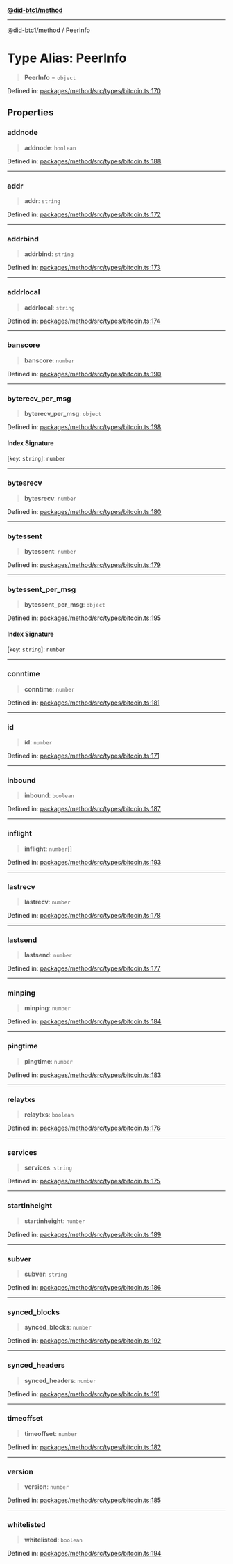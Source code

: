 [**@did-btc1/method**](../README.md)

***

[@did-btc1/method](../globals.md) / PeerInfo

# Type Alias: PeerInfo

> **PeerInfo** = `object`

Defined in: [packages/method/src/types/bitcoin.ts:170](https://github.com/dcdpr/did-btc1-js/blob/4ab6f9915d95beed9bc633644c9db1539395f512/packages/method/src/types/bitcoin.ts#L170)

## Properties

### addnode

> **addnode**: `boolean`

Defined in: [packages/method/src/types/bitcoin.ts:188](https://github.com/dcdpr/did-btc1-js/blob/4ab6f9915d95beed9bc633644c9db1539395f512/packages/method/src/types/bitcoin.ts#L188)

***

### addr

> **addr**: `string`

Defined in: [packages/method/src/types/bitcoin.ts:172](https://github.com/dcdpr/did-btc1-js/blob/4ab6f9915d95beed9bc633644c9db1539395f512/packages/method/src/types/bitcoin.ts#L172)

***

### addrbind

> **addrbind**: `string`

Defined in: [packages/method/src/types/bitcoin.ts:173](https://github.com/dcdpr/did-btc1-js/blob/4ab6f9915d95beed9bc633644c9db1539395f512/packages/method/src/types/bitcoin.ts#L173)

***

### addrlocal

> **addrlocal**: `string`

Defined in: [packages/method/src/types/bitcoin.ts:174](https://github.com/dcdpr/did-btc1-js/blob/4ab6f9915d95beed9bc633644c9db1539395f512/packages/method/src/types/bitcoin.ts#L174)

***

### banscore

> **banscore**: `number`

Defined in: [packages/method/src/types/bitcoin.ts:190](https://github.com/dcdpr/did-btc1-js/blob/4ab6f9915d95beed9bc633644c9db1539395f512/packages/method/src/types/bitcoin.ts#L190)

***

### byterecv\_per\_msg

> **byterecv\_per\_msg**: `object`

Defined in: [packages/method/src/types/bitcoin.ts:198](https://github.com/dcdpr/did-btc1-js/blob/4ab6f9915d95beed9bc633644c9db1539395f512/packages/method/src/types/bitcoin.ts#L198)

#### Index Signature

\[`key`: `string`\]: `number`

***

### bytesrecv

> **bytesrecv**: `number`

Defined in: [packages/method/src/types/bitcoin.ts:180](https://github.com/dcdpr/did-btc1-js/blob/4ab6f9915d95beed9bc633644c9db1539395f512/packages/method/src/types/bitcoin.ts#L180)

***

### bytessent

> **bytessent**: `number`

Defined in: [packages/method/src/types/bitcoin.ts:179](https://github.com/dcdpr/did-btc1-js/blob/4ab6f9915d95beed9bc633644c9db1539395f512/packages/method/src/types/bitcoin.ts#L179)

***

### bytessent\_per\_msg

> **bytessent\_per\_msg**: `object`

Defined in: [packages/method/src/types/bitcoin.ts:195](https://github.com/dcdpr/did-btc1-js/blob/4ab6f9915d95beed9bc633644c9db1539395f512/packages/method/src/types/bitcoin.ts#L195)

#### Index Signature

\[`key`: `string`\]: `number`

***

### conntime

> **conntime**: `number`

Defined in: [packages/method/src/types/bitcoin.ts:181](https://github.com/dcdpr/did-btc1-js/blob/4ab6f9915d95beed9bc633644c9db1539395f512/packages/method/src/types/bitcoin.ts#L181)

***

### id

> **id**: `number`

Defined in: [packages/method/src/types/bitcoin.ts:171](https://github.com/dcdpr/did-btc1-js/blob/4ab6f9915d95beed9bc633644c9db1539395f512/packages/method/src/types/bitcoin.ts#L171)

***

### inbound

> **inbound**: `boolean`

Defined in: [packages/method/src/types/bitcoin.ts:187](https://github.com/dcdpr/did-btc1-js/blob/4ab6f9915d95beed9bc633644c9db1539395f512/packages/method/src/types/bitcoin.ts#L187)

***

### inflight

> **inflight**: `number`[]

Defined in: [packages/method/src/types/bitcoin.ts:193](https://github.com/dcdpr/did-btc1-js/blob/4ab6f9915d95beed9bc633644c9db1539395f512/packages/method/src/types/bitcoin.ts#L193)

***

### lastrecv

> **lastrecv**: `number`

Defined in: [packages/method/src/types/bitcoin.ts:178](https://github.com/dcdpr/did-btc1-js/blob/4ab6f9915d95beed9bc633644c9db1539395f512/packages/method/src/types/bitcoin.ts#L178)

***

### lastsend

> **lastsend**: `number`

Defined in: [packages/method/src/types/bitcoin.ts:177](https://github.com/dcdpr/did-btc1-js/blob/4ab6f9915d95beed9bc633644c9db1539395f512/packages/method/src/types/bitcoin.ts#L177)

***

### minping

> **minping**: `number`

Defined in: [packages/method/src/types/bitcoin.ts:184](https://github.com/dcdpr/did-btc1-js/blob/4ab6f9915d95beed9bc633644c9db1539395f512/packages/method/src/types/bitcoin.ts#L184)

***

### pingtime

> **pingtime**: `number`

Defined in: [packages/method/src/types/bitcoin.ts:183](https://github.com/dcdpr/did-btc1-js/blob/4ab6f9915d95beed9bc633644c9db1539395f512/packages/method/src/types/bitcoin.ts#L183)

***

### relaytxs

> **relaytxs**: `boolean`

Defined in: [packages/method/src/types/bitcoin.ts:176](https://github.com/dcdpr/did-btc1-js/blob/4ab6f9915d95beed9bc633644c9db1539395f512/packages/method/src/types/bitcoin.ts#L176)

***

### services

> **services**: `string`

Defined in: [packages/method/src/types/bitcoin.ts:175](https://github.com/dcdpr/did-btc1-js/blob/4ab6f9915d95beed9bc633644c9db1539395f512/packages/method/src/types/bitcoin.ts#L175)

***

### startinheight

> **startinheight**: `number`

Defined in: [packages/method/src/types/bitcoin.ts:189](https://github.com/dcdpr/did-btc1-js/blob/4ab6f9915d95beed9bc633644c9db1539395f512/packages/method/src/types/bitcoin.ts#L189)

***

### subver

> **subver**: `string`

Defined in: [packages/method/src/types/bitcoin.ts:186](https://github.com/dcdpr/did-btc1-js/blob/4ab6f9915d95beed9bc633644c9db1539395f512/packages/method/src/types/bitcoin.ts#L186)

***

### synced\_blocks

> **synced\_blocks**: `number`

Defined in: [packages/method/src/types/bitcoin.ts:192](https://github.com/dcdpr/did-btc1-js/blob/4ab6f9915d95beed9bc633644c9db1539395f512/packages/method/src/types/bitcoin.ts#L192)

***

### synced\_headers

> **synced\_headers**: `number`

Defined in: [packages/method/src/types/bitcoin.ts:191](https://github.com/dcdpr/did-btc1-js/blob/4ab6f9915d95beed9bc633644c9db1539395f512/packages/method/src/types/bitcoin.ts#L191)

***

### timeoffset

> **timeoffset**: `number`

Defined in: [packages/method/src/types/bitcoin.ts:182](https://github.com/dcdpr/did-btc1-js/blob/4ab6f9915d95beed9bc633644c9db1539395f512/packages/method/src/types/bitcoin.ts#L182)

***

### version

> **version**: `number`

Defined in: [packages/method/src/types/bitcoin.ts:185](https://github.com/dcdpr/did-btc1-js/blob/4ab6f9915d95beed9bc633644c9db1539395f512/packages/method/src/types/bitcoin.ts#L185)

***

### whitelisted

> **whitelisted**: `boolean`

Defined in: [packages/method/src/types/bitcoin.ts:194](https://github.com/dcdpr/did-btc1-js/blob/4ab6f9915d95beed9bc633644c9db1539395f512/packages/method/src/types/bitcoin.ts#L194)
